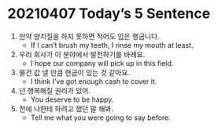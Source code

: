 # 20210407 Today’s 5 Sentence



1. 만약 양치질을 하지 못하면 적어도 입은 행굽니다.
   - If I can’t brush my teeth, I rinse my mouth at least.
2. 우리 회사가 이 분야에서 발전하기를 바래요.
   - I hope our company will pick up in this field.
3. 물건 값 낼 만큼 현금이 있는 것 같아요.
   - I think I’ve got enough cash to cover it.
4. 넌 행복해질 권리가 있어.
   - You deserve to be happy.
5. 전에 나한테 하려고 했던 말 해봐.
   - Tell me what you were going to say before.